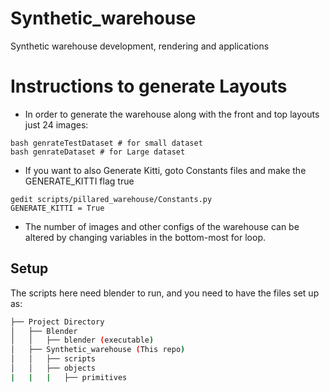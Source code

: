# Synthetic_warehouse
Synthetic warehouse development, rendering and applications

# Instructions to generate Layouts

* In order to generate the warehouse along with the front and top layouts just 24 images:
```
bash genrateTestDataset # for small dataset
bash genrateDataset # for Large dataset
```

* If you want to also Generate Kitti, goto Constants files and make the GENERATE_KITTI flag true
```
gedit scripts/pillared_warehouse/Constants.py
GENERATE_KITTI = True
```

* The number of images and other configs of the warehouse can be altered by changing variables in the bottom-most for loop.

## Setup
The scripts here need blender to run, and you need to have the files set up as:
```bash
├── Project Directory
│   ├── Blender
│   │   ├── blender (executable)
│   ├── Synthetic_warehouse (This repo)
│   │   ├── scripts
│   │   ├── objects
|   |   |   ├── primitives
```